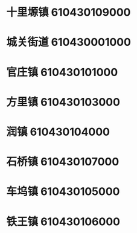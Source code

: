 # 十里塬镇 610430109000
# 城关街道 610430001000
# 官庄镇 610430101000
# 方里镇 610430103000
# 润镇 610430104000
# 石桥镇 610430107000
# 车坞镇 610430105000
# 铁王镇 610430106000
